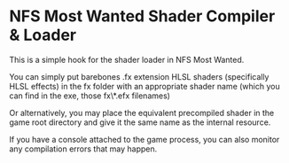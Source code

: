 # NFS Most Wanted Shader Compiler & Loader

This is a simple hook for the shader loader in NFS Most Wanted.



You can simply put barebones .fx extension HLSL shaders (specifically HLSL effects) in the fx folder with an appropriate shader name (which you can find in the exe, those fx\\*.efx filenames)



Or alternatively, you may place the equivalent precompiled shader in the game root directory and give it the same name as the internal resource.



If you have a console attached to the game process, you can also monitor any compilation errors that may happen.


